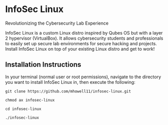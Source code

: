# InfoSec Linux

Revolutionizing the Cybersecurity Lab Experience

InfoSec Linux is a custom Linux distro inspired by Qubes OS but with a layer 2 hypervisor (VirtualBox). It allows cybersecurity students and professionals to easily set up secure lab environments for secure hacking and projects. Install InfoSec Linux on top of your existing Linux distro and get to work!


## Installation Instructions

In your terminal (normal user or root permissions), navigate to the directory you want to install InfoSec Linux in, then execute the following:

```
git clone https://github.com/mhowell11/infosec-linux.git

chmod ax infosec-linux

cd infosec-linux

./infosec-linux
```
